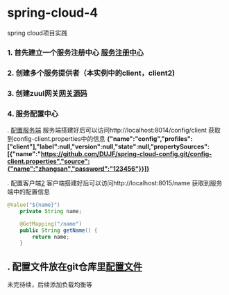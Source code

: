 # spring-cloud-4
 spring cloud项目实践
### 1. 首先建立一个服务注册中心 [服务注册中心](https://github.com/DUJF/spring-cloud-4/tree/master/spring-cloud-eureka)
### 2. 创建多个服务提供者（本实例中的client，client2)
### 3. 创建zuul网关[网关源码](https://github.com/DUJF/spring-cloud-4/tree/master/spring-cloud-zuul)
### 4. 服务配置中心
. [配置服务端](https://github.com/DUJF/spring-cloud-4/tree/master/spring-cloud-config)
服务端搭建好后可以访问http://localhost:8014/config/client 获取到config-client.properties中的信息
**{"name":"config","profiles":["client"],"label":null,"version":null,"state":null,"propertySources":[{"name":"https://github.com/DUJF/spring-cloud-config.git/config-client.properties","source":{"name":"zhangsan","password":"123456"}}]}**

. 配置客户端[2](https://github.com/DUJF/spring-cloud-4/tree/master/spring-cloud-config-client)
客户端搭建好后可以访问http://localhost:8015/name 获取到服务端中的配置信息
````java
@Value("${name}")
    private String name;

    @GetMapping("/name")
    public String getName() {
        return name;
    }
```` 
. 配置文件放在git仓库里[配置文件](https://github.com/DUJF/spring-cloud-config)
----
未完待续，后续添加负载均衡等
